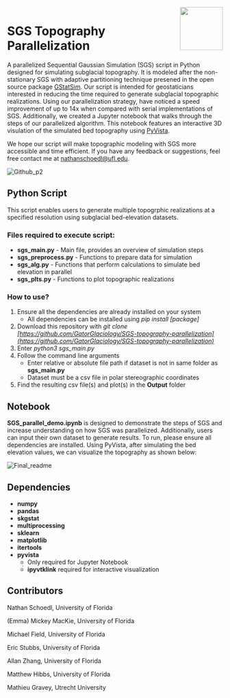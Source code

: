 <img src="https://raw.githubusercontent.com/GatorGlaciology/GStatSim/main/images/GatorGlaciologyLogo-01.jpg" width="100" align= "right">

# SGS Topography Parallelization

A parallelized Sequential Gaussian Simulation (SGS) script in Python designed for simulating subglacial topography. It is modeled after the
non-stationary SGS with adaptive partitioning technique presened in the open source package [GStatSim](https://github.com/GatorGlaciology/GStatSim).
Our script is intended for geostaticians interested in reducing the time required to generate subglacial topographic realizations. 
Using our parallelization strategy, have noticed a speed improvement of up to 14x when compared with serial implementations of SGS.
Additionally, we created a Jupyter notebook that walks through the steps of our parallelized algorithm. This notebook features an interactive 3D 
visulation of the simulated bed topography using [PyVista](https://github.com/pyvista/pyvista).

We hope our script will make topographic modeling with SGS more accessible and time efficient.
If you have any feedback or suggestions, feel free contact me at [nathanschoedl@ufl.edu](nathanschoedl@ufl.edu). 

![Github_p2](https://user-images.githubusercontent.com/73554694/215893567-e631e438-ca84-44b2-98ab-ff98ec079d22.png)


## Python Script

This script enables users to generate multiple topogrphic realizations at a specified resolution using subglacial bed-elevation datasets. 

### Files required to execute script:

* **sgs_main.py** - Main file, provides an overview of simulation steps
* **sgs_preprocess.py** - Functions to prepare data for simulation 
* **sgs_alg.py** - Functions that perform calculations to simulate bed elevation in parallel 
* **sgs_plts.py** - Functions to plot topographic realizations

### How to use?

1. Ensure all the dependencies are already installed on your system
    * All dependencies can be installed using *pip install \[package\]* 
2. Download this repository with *git clone 
[https://github.com/GatorGlaciology/SGS-topography-parallelization](https://github.com/GatorGlaciology/SGS-topography-parallelization)*
3. Enter *python3 sgs_main.py*
4. Follow the command line arguments 
    * Enter relative or absolute file path if dataset is not in same folder as **sgs_main.py**
    * Dataset must be a csv file in polar stereographic coordinates 
5. Find the resulting csv file(s) and plot(s) in the **Output** folder

## Notebook 

**SGS_parallel_demo.ipynb** is designed to demonstrate the steps of SGS and increase understanding on how SGS was parallelized. Additionally, users can
input their own dataset to generate results. To run, please ensure all dependencies are installed. Using PyVista, after simulating the bed elevation 
values, we can visualize the topography as shown below:

![Final_readme](https://user-images.githubusercontent.com/73554694/217956514-0386089a-c404-4a22-be4c-63add0fc980a.gif)

## Dependencies

* **numpy**
* **pandas**
* **skgstat**
* **multiprocessing**
* **sklearn**
* **matplotlib**
* **itertools**
* **pyvista**
   * Only required for Jupyter Notebook
   * **ipyvtklink** required for interactive visualization

## Contributors 

Nathan Schoedl, University of Florida

(Emma) Mickey MacKie, University of Florida

Michael Field, University of Florida

Eric Stubbs, University of Florida

Allan Zhang, University of Florida

Matthew Hibbs, University of Florida

Mathieu Gravey, Utrecht University
